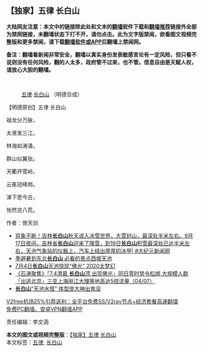  <h2>【独家】五律 长白山</h2> <p class="notice"><b>大陆网友注意：本文中的链接除此处和文末的<a href="https://github.com/bannedbook/fanqiang" >翻墙</a>软件下载和<a href="https://github.com/killgcd/justmysocks/blob/master/README.md">翻墙推荐</a>链接外全部为禁网链接，未翻墙状态下打不开，请勿点击。此为文字版禁闻，欲看图文视频完整版和更多禁闻，请下载<a href="https://github.com/bannedbook/fanqiang">翻墙软件或APP</a>后翻墙上禁闻网。</p><p>备注：翻墙看新闻非常安全，翻墙以真实身份发表敏感言论有一定风险，但只看不说则没有任何风险，翻的人太多，政府管不过来，也不管。信息自由是天赋人权，请放心大胆的翻墙。</b></p>  <div class="entry"> <br /> <figure><figcaption class="wp-caption-text"><a href="https://www.bannedbook.org/bnews/tag/%E4%BA%94%E5%BE%8B/" class="st_tag internal_tag" rel="tag" title="标签 五律 下的日志">五律</a>  <a href="https://www.bannedbook.org/bnews/tag/%E9%95%BF%E7%99%BD%E5%B1%B1/" class="st_tag internal_tag" rel="tag" title="标签 长白山 下的日志">长白山</a>  （明德合成）</figcaption></figure> <p>【明德原创】五律 长白山 </p> <p>祖龙分万脉，</p> <p> 太液发三江。</p> <p> 林海如涛涌， </p> <p>群山似翼张。 </p>  <p>天衢开雪岭， </p> <p>云冕冠峰岗。</p> <p> 涕下思今古，</p> <p> 怅然览八荒。</p> <p>作者：倚天剑</p>  <ul class='op-related-articles' title='相关阅读'> <li><a href='https://www.bannedbook.org/bnews/bannedvideo/20200920/1399725.html' target='_blank'>异象不断！吉林<b>长白山</b>秋天进入冰雪世界，大雪封山，最深处半米左右。9月17日夜间，吉林省<b>长白山</b>迎来了降雪，到19日<b>长白山</b>积雪最深处已达半米左右，天池气象站的仪器上，汽车上结出厚厚的冰甲| #大纪元新闻网</a></li> <li><a href='https://www.bannedbook.org/bnews/funmedia/20200807/1376098.html' target='_blank'>季避暑到东北<b>长白山</b> 必看的景点西坡天池</a></li> <li><a href='https://www.bannedbook.org/bnews/comments/20200705/1355785.html' target='_blank'>7月4日<b>长白山</b>天池惊现&quot;佛光&quot; 2020太梦幻</a></li> <li><a href='https://www.bannedbook.org/bnews/bannedvideo/20200705/1355736.html' target='_blank'>《石涛聚焦》「7.4清晨 <b>长白山</b>顶 出现佛光」同日零时禁令松绑 大规模人群「出逃北京」三亚上海丽江大理等地高达5倍流量（04/07）</a></li> <li><a href='https://www.bannedbook.org/bnews/funmedia/20200703/1354862.html' target='_blank'><b>长白山</b>“天池水怪” 体型庞大神出鬼没</a></li> </ul> <p class="texttj"> <a href="https://www.bannedbook.org/forum23/topic22702.html" target="_blank">V2free机场25%引荐返利：全平台免费SS/V2ray节点+经济套餐高速翻墙</a><br/> <a href="https://github.com/bannedbook/fanqiang/wiki/%E7%A6%81%E9%97%BB%E7%BD%91%E5%AE%89%E5%8D%93%E7%BF%BB%E5%A2%99%E6%96%B0%E9%97%BBAPP" target="_blank">免费PC翻墙、安卓VPN翻墙APP</a></p><p>责任编辑：李文涵</p><a name='sharetosocial'></a>       <div><b>本文的图文或视频完整版</b>：<a href='https://www.bannedbook.org/bnews/comments/20201222/1452821.html'>【独家】五律 长白山</a></div>  </div><!--END ENTRY--> <div class="postfooter"> <div>本文标签：<a href="https://www.bannedbook.org/bnews/tag/%E4%BA%94%E5%BE%8B/" rel="tag">五律</a>, <a href="https://www.bannedbook.org/bnews/tag/%E9%95%BF%E7%99%BD%E5%B1%B1/" rel="tag">长白山</a></div>  </div><!--END POSTFOOTER--> 